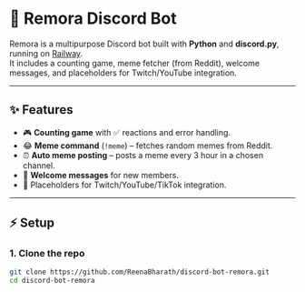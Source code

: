 # 🤖 Remora Discord Bot

Remora is a multipurpose Discord bot built with **Python** and **discord.py**, running on [Railway](https://railway.app).  
It includes a counting game, meme fetcher (from Reddit), welcome messages, and placeholders for Twitch/YouTube integration.  

---

## ✨ Features
- 🎮 **Counting game** with ✅ reactions and error handling.
- 😂 **Meme command** (`!meme`) – fetches random memes from Reddit.
- ⏰ **Auto meme posting** – posts a meme every 3 hour in a chosen channel.
- 👋 **Welcome messages** for new members.
- 📡 Placeholders for Twitch/YouTube/TikTok integration.

---

## ⚡ Setup

### 1. Clone the repo
```bash
git clone https://github.com/ReenaBharath/discord-bot-remora.git
cd discord-bot-remora
